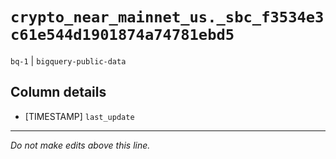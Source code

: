 # `crypto_near_mainnet_us._sbc_f3534e3c61e544d1901874a74781ebd5`
`bq-1` | `bigquery-public-data`

## Column details
* [TIMESTAMP] `last_update`

-------------------------------------------------------------------------------
*Do not make edits above this line.*
